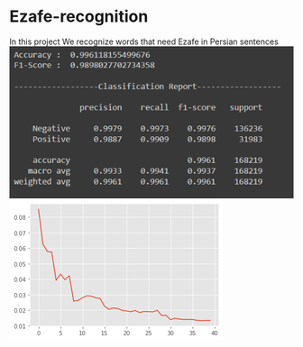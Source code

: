 # Ezafe-recognition
In this project We recognize words that need Ezafe in Persian sentences
![alt text](https://github.com/aliaa80/Ezafe-recognition/blob/main/parsbert.png?raw=true)
![alt text](https://github.com/aliaa80/Ezafe-recognition/blob/main/parsbert%20loss.png?raw=true)
